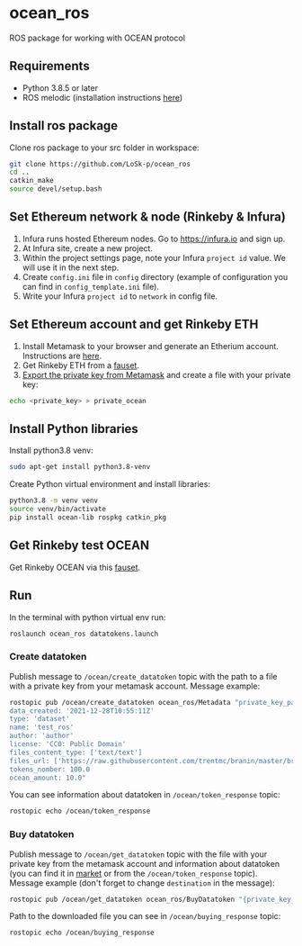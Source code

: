# ocean_ros
ROS package for working with OCEAN protocol

## Requirements 

* Python 3.8.5 or later
* ROS melodic (installation instructions [here](http://wiki.ros.org/melodic/Installation/Ubuntu))

## Install ros package

Clone ros package to your src folder in workspace:
```bash
git clone https://github.com/LoSk-p/ocean_ros
cd ..
catkin_make
source devel/setup.bash
```

## Set Ethereum network & node (Rinkeby & Infura)

1. Infura runs hosted Ethereum nodes. Go to https://infura.io and sign up.
2. At Infura site, create a new project.
3. Within the project settings page, note your Infura `project id` value. We will use it in the next step.
4. Create `config.ini` file in `config` directory (example of configuration you can find in `config_template.ini` file).
5. Write your Infura `project id` to `network` in config file.

## Set Ethereum account and get Rinkeby ETH

1. Install Metamask to your browser and generate an Etherium account. Instructions are [here](https://docs.oceanprotocol.com/tutorials/metamask-setup/).
2. Get Rinkeby ETH from a [fauset](https://faucet.rinkeby.io/).
3. [Export the private key from Metamask](https://metamask.zendesk.com/hc/en-us/articles/360015289632-How-to-Export-an-Account-Private-Key) and create a file with your private key:
```bash
echo <private_key> > private_ocean
```

## Install Python libraries

Install python3.8 venv:
```bash
sudo apt-get install python3.8-venv
```

Create Python virtual environment and install libraries:
```bash
python3.8 -m venv venv
source venv/bin/activate 
pip install ocean-lib rospkg catkin_pkg
```

## Get Rinkeby test OCEAN
Get Rinkeby OCEAN via this [fauset](https://faucet.rinkeby.oceanprotocol.com/).

## Run
In the terminal with python virtual env run:
```bash
roslaunch ocean_ros datatokens.launch
```

### Create datatoken
Publish message to `/ocean/create_datatoken` topic with the path to a file with a private key from your metamask account. Message example:
```bash
rostopic pub /ocean/create_datatoken ocean_ros/Metadata "private_key_path: '/home/alena/private_ocean'                     
data_created: '2021-12-28T10:55:11Z'
type: 'dataset' 
name: 'test_ros'
author: 'author'             
license: 'CC0: Public Domain'    
files_content_type: ['text/text']
files_url: ['https://raw.githubusercontent.com/trentmc/branin/master/branin.arff']                 
tokens_nomber: 100.0
ocean_amount: 10.0"
```
You can see information about datatoken in `/ocean/token_response` topic:

```bash
rostopic echo /ocean/token_response
```
### Buy datatoken
Publish message to `/ocean/get_datatoken` topic with the file with your private key from the metamask account and information about datatoken (you can find it in [market](https://market.oceanprotocol.com/) or from the `/ocean/token_response` topic).
Message example (don't forget to change `destination` in the message):
```bash
rostopic pub /ocean/get_datatoken ocean_ros/BuyDatatoken "{private_key_path: '/home/alena/private_ocean', destination: '/home/alena/', token_address: '0x9fb21F68257F1d718d764B68b1430B6460796e42', did: 'did:op:9fb21F68257F1d718d764B68b1430B6460796e42', pool_address: '0xcF295B85ef5ADd0E513B789477C6d14eA6Bc718a'}"
```

Path to the downloaded file you can see in `/ocean/buying_response` topic:
```bash
rostopic echo /ocean/buying_response
```
